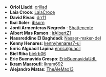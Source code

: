 - **Oriol Lladó**: [orillad](https://github.com/orillad)
- **Laia Croce**: [LaiaCroce](https://github.com/LaiaCroce)
- **David Rivas**: [drr11](https://github.com/Drr-UDL)
- **Ibai Soler**: [ibsorn](https://github.com/ibsorn)
- **Jordi Armenteras Negredo** : [Shattenente](https://github.com/Schattenente)
- **Albert Mas Ramon** : [irAlbertZ1](https://github.com/irAlbertZ1)
- **Nassreddine El Baghdadi**: [Nasser-maker-del](https://github.com/Nasser-maker-del)
- **Kenny Henares**: [kennyhenares7-ui](https://github.com/kennyhenares7-ui)
- **Enric Alguacil Lapina** [enricalguacil](https://github.com/enricalguacil)
- **Biel Riba** [bielrb06](https://github.com/bielrb06)
- **Eric Buenavida Crespo**: [EricBuenavidaUdL](https://github.com/EricBuenavidaUdL)
- **Ikram Maaroufi**: [Ikram692](https://github.com/ikram692)
- **Alejandro Matas**: [TheAleMax13](https://github.com/TheAleMax13)
